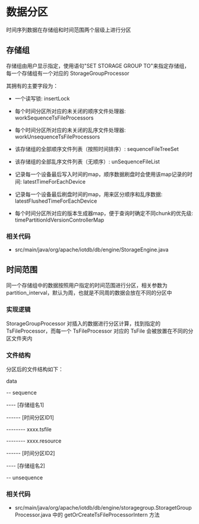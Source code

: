 <!--

    Licensed to the Apache Software Foundation (ASF) under one
    or more contributor license agreements.  See the NOTICE file
    distributed with this work for additional information
    regarding copyright ownership.  The ASF licenses this file
    to you under the Apache License, Version 2.0 (the
    "License"); you may not use this file except in compliance
    with the License.  You may obtain a copy of the License at

        http://www.apache.org/licenses/LICENSE-2.0

    Unless required by applicable law or agreed to in writing,
    software distributed under the License is distributed on an
    "AS IS" BASIS, WITHOUT WARRANTIES OR CONDITIONS OF ANY
    KIND, either express or implied.  See the License for the
    specific language governing permissions and limitations
    under the License.

-->

# 数据分区

时间序列数据在存储组和时间范围两个层级上进行分区

## 存储组

存储组由用户显示指定，使用语句"SET STORAGE GROUP TO"来指定存储组，每一个存储组有一个对应的 StorageGroupProcessor

其拥有的主要字段为：

* 一个读写锁: insertLock

* 每个时间分区所对应的未关闭的顺序文件处理器: workSequenceTsFileProcessors

* 每个时间分区所对应的未关闭的乱序文件处理器: workUnsequenceTsFileProcessors

* 该存储组的全部顺序文件列表（按照时间排序）: sequenceFileTreeSet

* 该存储组的全部乱序文件列表（无顺序）: unSequenceFileList

* 记录每一个设备最后写入时间的map，顺序数据刷盘时会使用该map记录的时间: latestTimeForEachDevice

* 记录每一个设备最后刷盘时间的map，用来区分顺序和乱序数据: latestFlushedTimeForEachDevice

* 每个时间分区所对应的版本生成器map，便于查询时确定不同chunk的优先级: timePartitionIdVersionControllerMap


### 相关代码

* src/main/java/org/apache/iotdb/db/engine/StorageEngine.java


## 时间范围

同一个存储组中的数据按照用户指定的时间范围进行分区，相关参数为partition_interval，默认为周，也就是不同周的数据会放在不同的分区中

### 实现逻辑

StorageGroupProcessor 对插入的数据进行分区计算，找到指定的 TsFileProcessor，而每一个 TsFileProcessor 对应的 TsFile 会被放置在不同的分区文件夹内

### 文件结构

分区后的文件结构如下：

data

-- sequence

---- [存储组名1]

------ [时间分区ID1]

-------- xxxx.tsfile

-------- xxxx.resource

------ [时间分区ID2]

---- [存储组名2]

-- unsequence

### 相关代码

* src/main/java/org/apache/iotdb/db/engine/storagegroup.StoragetGroupProcessor.java 中的 getOrCreateTsFileProcessorIntern 方法
